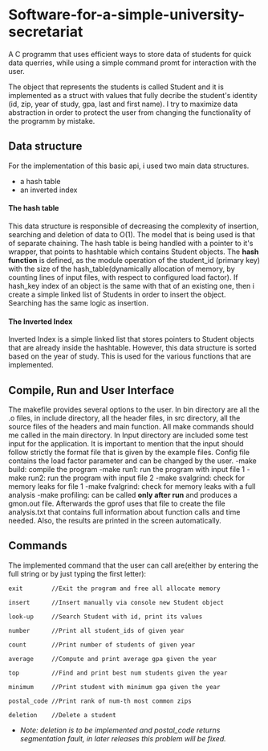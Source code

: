 # Software-for-a-simple-university-secretariat
A C programm that uses efficient ways to store data of students for quick data querries, while using a simple command promt for interaction with the user.

The object that represents the students is called Student and it is implemented as a struct with values that fully decribe the student's identity (id, zip, year of study, gpa, last and first name). I try to maximize data abstraction in order to protect the user from changing the functionality of the programm by mistake.
## Data structure
For the implementation of this basic api, i used two main data structures.
- a hash table
- an inverted index

#### The hash table
This data structure is responsible of decreasing the complexity of insertion, searching and deletion of data to O(1). The model that is being used is that of separate chaining. The hash table is being handled with a pointer to it's wrapper, that points to hashtable which contains Student objects. The **hash function** is defined, as the module operation of the student_id (primary key) with the size of the hash_table(dynamically allocation of memory, by counting lines of input files, with respect to configured load factor). If hash_key index of an object is the same with that of an existing one, then i create a simple linked list of Students in order to insert the object. Searching has the same logic as insertion.

#### The Inverted Index
Inverted Index is a simple linked list that stores pointers to Student objects that are already inside the hashtable. However, this data structure is sorted based on the year of study. This is used for the various functions that are implemented.

## Compile, Run and User Interface
The makefile provides several options to the user. In bin directory are all the .o files, in include directory, all the header files, in src directory, all the source files of the headers and main function. All make commands should me called in the main directory. In Input directory are included some test input for the application. It is important to mention that the input should follow strictly the format file that is given by the example files. Config file contains the load factor parameter and can be changed by the user.
-make build: compile the program
-make run1: run the program with input file 1
-make run2: run the program with input file 2
-make svalgrind: check for memory leaks for file 1
-make fvalgrind: check for memory leaks with a full analysis
-make profiling: can be called **only after run** and produces a gmon.out file. Afterwards the gprof uses that file to create the file analysis.txt that contains full information about function calls and time needed. Also, the results are printed in the screen automatically.

## Commands
The implemented command that the user can call are(either by entering the full string or by just typing the first letter):
```
exit		//Exit the program and free all allocate memory

insert 		//Insert manually via console new Student object

look-up		//Search Student with id, print its values

number		//Print all student_ids of given year

count 		//Print number of students of given year

average 	//Compute and print average gpa given the year

top			//Find and print best num students given the year

minimum 	//Print student with minimum gpa given the year

postal_code //Print rank of num-th most common zips

deletion	//Delete a student
```
* *Note: deletion is to be implemented and postal_code returns segmentation fault, in later releases this problem will be fixed.*